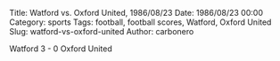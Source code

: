 Title: Watford vs. Oxford United, 1986/08/23
Date: 1986/08/23 00:00
Category: sports
Tags: football, football scores, Watford, Oxford United
Slug: watford-vs-oxford-united
Author: carbonero


Watford 3 - 0 Oxford United
